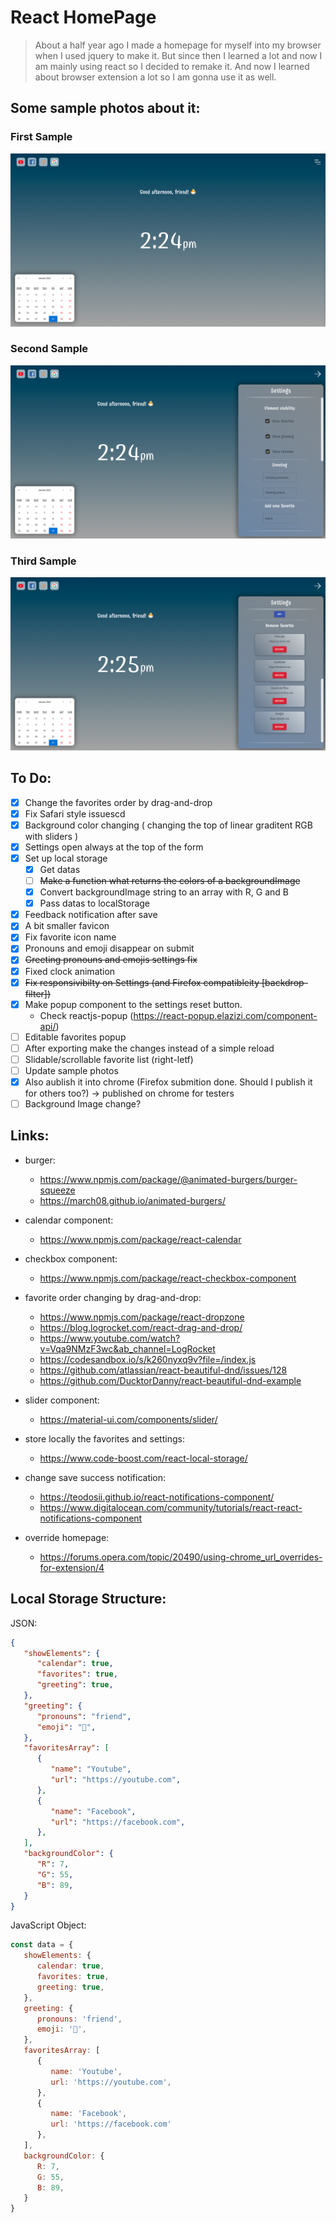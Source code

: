 # React HomePage

> About a half year ago I made a homepage for myself into my browser when I used jquery to make it. But since then I learned a lot and now I am mainly using react so I decided to remake it. And now I learned about browser extension a lot so I am gonna use it as well.

## Some sample photos about it:

### First Sample

![sample1](./client/sample_photos/sample1.png)

### Second Sample

![sample1](./client/sample_photos/sample2.png)

### Third Sample

![sample1](./client/sample_photos/sample3.png)

## To Do:

* [x] Change the favorites order by drag-and-drop
* [x] Fix Safari style issuescd 
* [x] Background color changing ( changing the top of linear graditent  RGB with sliders )
* [x] Settings open always at the top of the form
* [x] Set up local storage
   * [x] Get datas
   * [ ] ~~Make a function what returns the colors of a backgroundImage~~
   * [x] Convert backgroundImage string to an array with R, G and B
   * [x] Pass datas to localStorage
* [x] Feedback notification after save
* [x] A bit smaller favicon
* [x] Fix favorite icon name
* [x] Pronouns and emoji disappear on submit
* [x] ~~Greeting pronouns and emojis settings fix~~
* [x] Fixed clock animation
* [x] ~~Fix responsivibilty on Settings (and Firefox compatibleity [backdrop-filter])~~
* [x] Make popup component to the settings reset button.
   * Check reactjs-popup (https://react-popup.elazizi.com/component-api/)
* [ ] Editable favorites popup
* [ ] After exporting make the changes instead of a simple reload
* [ ] Slidable/scrollable favorite list (right-letf)
* [ ] Update sample photos
* [x] Also aublish it into chrome (Firefox submition done. Should I publish it for others too?) -> published on chrome for testers
* [ ] Background Image change?

## Links:

* burger:
   * https://www.npmjs.com/package/@animated-burgers/burger-squeeze
   * https://march08.github.io/animated-burgers/

* calendar component:
   * https://www.npmjs.com/package/react-calendar

* checkbox component:
   * https://www.npmjs.com/package/react-checkbox-component

* favorite order changing by drag-and-drop:
   * https://www.npmjs.com/package/react-dropzone
   * https://blog.logrocket.com/react-drag-and-drop/
   * https://www.youtube.com/watch?v=Vqa9NMzF3wc&ab_channel=LogRocket
   * https://codesandbox.io/s/k260nyxq9v?file=/index.js
   * https://github.com/atlassian/react-beautiful-dnd/issues/128
   * https://github.com/DucktorDanny/react-beautiful-dnd-example

* slider component:
   * https://material-ui.com/components/slider/

* store locally the favorites and settings:
   * https://www.code-boost.com/react-local-storage/

* change save success notification:
   * https://teodosii.github.io/react-notifications-component/
   * https://www.digitalocean.com/community/tutorials/react-react-notifications-component

* override homepage:
   * https://forums.opera.com/topic/20490/using-chrome_url_overrides-for-extension/4

## Local Storage Structure:

JSON:
```json
{
   "showElements": {
      "calendar": true,
      "favorites": true,
      "greeting": true,
   },
   "greeting": {
      "pronouns": "friend",
      "emoji": "🦆",
   },
   "favoritesArray": [
      {
         "name": "Youtube",
         "url": "https://youtube.com",
      },
      {
         "name": "Facebook",
         "url": "https://facebook.com",
      },
   ],
   "backgroundColor": {
      "R": 7,
      "G": 55,
      "B": 89,
   }
}
```

JavaScript Object:
```js
const data = {
   showElements: {
      calendar: true,
      favorites: true,
      greeting: true,
   },
   greeting: {
      pronouns: 'friend',
      emoji: '🦆',
   },
   favoritesArray: [
      {
         name: 'Youtube',
         url: 'https://youtube.com',
      },
      {
         name: 'Facebook',
         url: 'https://facebook.com'
      },
   ],
   backgroundColor: {
      R: 7,
      G: 55,
      B: 89,
   }
}
```